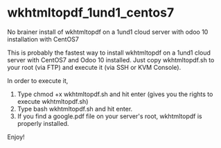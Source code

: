 # wkhtmltopdf_1und1_centos7
No brainer install of wkhtmltopdf on a 1und1 cloud server with odoo 10 installation with CentOS7

This is probably the fastest way to install wkhtmltopdf on a 1und1 cloud server with CentOS7 and Odoo 10 installed. 
Just copy wkhtmltopdf.sh to your root (via FTP) and execute it (via SSH or KVM Console).

In order to execute it, 
1. Type chmod +x wkhtmltopdf.sh and hit enter (gives you the rights to execute wkhtmltopdf.sh)
2. Type bash wkhtmltopdf.sh and hit enter.
3. If you find a google.pdf file on your server's root, wkhtmltopdf is properly installed.

Enjoy!
